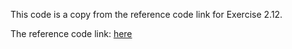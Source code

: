 This code is a copy from the reference code link for Exercise 2.12.

The reference code link:  [here](https://github.com/hehengtao/LDAMP_based-Channel-estimation)